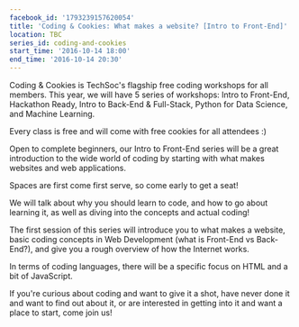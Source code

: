 ```yaml
---
facebook_id: '1793239157620054'
title: 'Coding & Cookies: What makes a website? [Intro to Front-End]'
location: TBC
series_id: coding-and-cookies
start_time: '2016-10-14 18:00'
end_time: '2016-10-14 20:30'
---
```


Coding & Cookies is TechSoc's flagship free coding workshops for all members. This year, we will have 5 series of workshops: Intro to Front-End, Hackathon Ready, Intro to Back-End & Full-Stack, Python for Data Science, and Machine Learning.   
  
Every class is free and will come with free cookies for all attendees :)   
  
Open to complete beginners, our Intro to Front-End series will be a great introduction to the wide world of coding by starting with what makes websites and web applications.  
  
Spaces are first come first serve, so come early to get a seat!  
  
We will talk about why you should learn to code, and how to go about learning it, as well as diving into the concepts and actual coding!  
  
The first session of this series will introduce you to what makes a website, basic coding concepts in Web Development (what is Front-End vs Back-End?), and give you a rough overview of how the Internet works.   
  
In terms of coding languages, there will be a specific focus on HTML and a bit of JavaScript.  
  
If you're curious about coding and want to give it a shot, have never done it and want to find out about it, or are interested in getting into it and want a place to start, come join us!